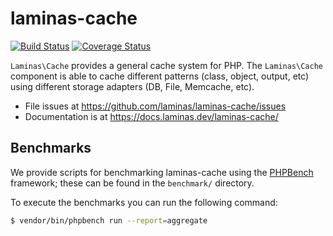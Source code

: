 # laminas-cache

[![Build Status](https://travis-ci.org/laminas/laminas-cache.svg?branch=master)](https://travis-ci.org/laminas/laminas-cache)
[![Coverage Status](https://coveralls.io/repos/github/laminas/laminas-cache/badge.svg?branch=master)](https://coveralls.io/github/laminas/laminas-cache?branch=master)

`Laminas\Cache` provides a general cache system for PHP. The `Laminas\Cache` component
is able to cache different patterns (class, object, output, etc) using different
storage adapters (DB, File, Memcache, etc).


- File issues at https://github.com/laminas/laminas-cache/issues
- Documentation is at https://docs.laminas.dev/laminas-cache/

## Benchmarks

We provide scripts for benchmarking laminas-cache using the
[PHPBench](https://github.com/phpbench/phpbench) framework; these can be
found in the `benchmark/` directory.

To execute the benchmarks you can run the following command:

```bash
$ vendor/bin/phpbench run --report=aggregate
```
